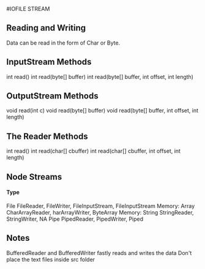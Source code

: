 #IOFILE STREAM

## Reading and Writing

Data can be read in the form of Char or Byte.

## InputStream Methods

int read()
int read(byte[] buffer)
int read(byte[] buffer, int offset, int length)

## OutputStream Methods

void read(int c)
void read(byte[] buffer)
void read(byte[] buffer, int offset, int length)

## The Reader Methods

int read()
int read(char[] cbuffer)
int read(char[] cbuffer, int offset, int length)

## Node Streams

#### Type

File			FileReader, FileWriter, FileInputStream, FileInputStream
Memory: Array	CharArrayReader, harArrayWriter, ByteArray
Memory: String	StringReader, StringWriter, NA
Pipe			PipedReader, PipedWriter, Piped

## Notes

BufferedReader and BufferedWriter fastly reads and writes the data
Don't place the text files inside src folder




